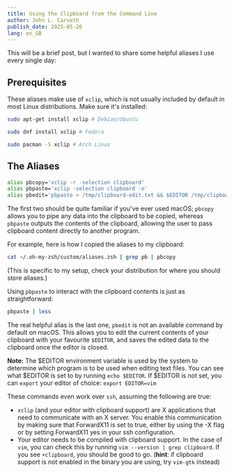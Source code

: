 ```yaml
---
title: Using the Clipboard from the Command Line
author: John L. Carveth
publish_date: 2025-05-26
lang: en_GB
---
```


This will be a brief post, but I wanted to share some helpful aliases I use every single day:

## Prerequisites
These aliases make use of `xclip`, which is not usually included by default in most Linux distributions. Make sure it's installed:

```bash
sudo apt-get install xclip # Debian/Ubuntu

sudo dnf install xclip # Fedora

sudo pacman -S xclip # Arch Linux
```

## The Aliases

```bash
alias pbcopy='xclip -r -selection clipboard'
alias pbpaste='xclip -selection clipboard -o'
alias pbedit='pbpaste > /tmp/clipboard-edit.txt && $EDITOR /tmp/clipboard-edit.txt && cat /tmp/clipboard-edit.txt | pbcopy && rm /tmp/clipboard-edit.txt'
```

The first two should be quite familiar if you've ever used macOS; `pbcopy` allows you to pipe any data into the clipboard to be copied, whereas `pbpaste` outputs the contents of the clipboard, allowing the user to pass clipboard content directly to another program. 

For example, here is how I copied the aliases to my clipboard:
```bash
cat ~/.oh-my-zsh/custom/aliases.zsh | grep pb | pbcopy
```
(This is specific to my setup, check your distribution for where you should store aliases.)

Using `pbpaste` to interact with the clipboard contents is just as straightforward:
```bash
pbpaste | less
```

The real helpful alias is the last one, `pbedit` is not an available command by default on macOS. This allows you to edit the current contents of your clipboard with your favourite `$EDITOR`, and saves the edited data to the clipboard once the editor is closed. 

**Note:** The $EDITOR environment variable is used by the system to determine which program is to be used when editing text files. You can see what $EDITOR is set to by running `echo $EDITOR`. If $EDITOR is not set, you can `export` your editor of choice: `export EDITOR=vim`

These commands even work over `ssh`, assuming the following are true:  
- `xclip` (and your editor with clipboard support) are X applications that need to communicate with an X server. You enable this communication by making sure that ForwardX11 is set to true, either by using the -X flag or by setting ForwardX11 yes in your ssh configuration.
- Your editor needs to be compiled with clipboard support. In the case of `vim`, you can check this by running `vim --version | grep clipboard`. If you see `+clipboard`, you should be good to go. (**hint**: if clipboard support is not enabled in the binary you are using, try `vim-gtk` instead)

